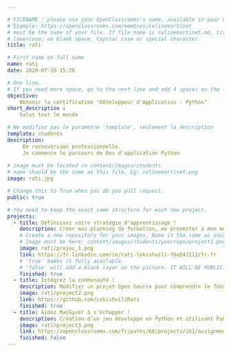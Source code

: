 ```yaml
---

# FILENAME : please use your OpenClassrooms's name, available in your url.
# Example: https://openclassrooms.com/membres/celinemartinet
# must be the name of your file. If file name is celinemartinet.md, title is celinemartinet.
# lowercase, no blank space, Capital case or special character.
title: rati

# First name or full name
name: rati
date: 2020-07-19 15:20

# One line.
# If you need more space, go to the next line and add 4 spaces on the left, as in 'description'.
objective: 
    Obtenir la certification "Développeur d'Application - Python"
short_description : 
    Salut tout le monde

# Ne modifiez pas le paramètre 'template', seulement la description
template: students
description:
     En reconversion professionnelle.
     Je commence le parcours de Dev d'application Python
     
# image must be located in content/images/students
# name should be the same as this file. Eg: celinemartinet.png
image: rati.jpg

# Change this to True when you do you pull request.
public: true

# You need to keep the exact same structure for each new project.
projects:
  - title: Définissez votre stratégie d'apprentissage !
    description: Créer mon planning de formation, me présenter à mon mentor et à la communauté.
    # Create a new repository for your images. Name it the same as your nickname and profile picture.
    # Image must be here: content/images/students/yourrepo/project1.png
    image: rati/projec_1.png
    link: https://fr.linkedin.com/in/rati-lekishvili-76a543111/fr-fr
    # 'true' makes it fully available.
    # 'false' will add a black layer on the picture. IT WILL BE PUBLIC!
    finished: true
  - title: Intégrez la communauté !
    description: Modifier un projet Open Source pour comprendre le fonctionnement de Git, de Github et des pull requests
    image: rati/project2.png
    link: https://github.com/LekishviliRati
    finished: true
  - title: Aidez MacGyver à s'échapper !
    description: Création d’un jeu développé en Python et utilisant PyGame.
    image: rati/project3.png
    link: https://openclassrooms.com/fr/paths/68/projects/151/assignment
    finished: false
---
```

